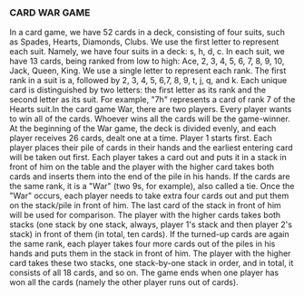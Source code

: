 <h3>CARD WAR GAME</h3>


In a card game, we have 52 cards in a deck, consisting of four suits, such as Spades, Hearts, Diamonds, Clubs. We use the first letter to represent each suit. 
Namely, we have four suits in a deck: s, h, d, c. In each suit, we have 13 cards, being ranked from low to high:  Ace, 2, 3, 4, 5, 6, 7, 8, 9, 10, Jack, Queen, King. 
We use a single letter to represent each rank. The first rank in a suit is a, followed by 2, 3, 4, 5, 6,7, 8, 9, t,  j, q, and k. Each unique card is distinguished by two letters: the first letter as its rank and the second letter as its suit. 
For example, "7h" represents a card of rank 7 of the Hearts suit.In the card game War, there are two players. Every player wants to win all of the cards. Whoever wins all the cards will be the game-winner.
At the beginning of the War game, the deck is divided evenly, and each player receives 26 cards, dealt one at a time. Player 1 starts first. Each player places their pile of cards in their hands and the earliest entering card will be taken out first.
Each player takes a card out and puts it in a stack in front of him on the table and the player with the higher card takes both cards and inserts them into the end of the pile in his hands. If the cards are the same rank, it is a "War" (two 9s, for example), also called a tie. Once the "War" occurs, each player needs to take extra four cards out and put them on the stack/pile in front of him. The last card of the stack in front of him will be used for comparison. The player with the higher cards takes both stacks (one stack by one stack, always, player 1's stack and then player 2's stack) in front of them (in total, ten cards). If the turned-up cards are again the same rank, each player takes four more cards out of the piles in his hands and puts them in the stack in front of him. The player with the higher card takes these two stacks, one stack-by-one stack in order, and in total, it consists of all 18 cards, and so on.
The game ends when one player has won all the cards (namely the other player runs out of cards).
